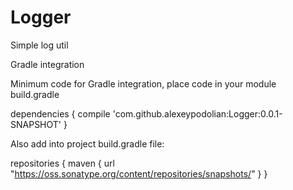 # Logger
Simple log util

Gradle integration

Minimum code for Gradle integration, place code in your module build.gradle

dependencies {
  compile 'com.github.alexeypodolian:Logger:0.0.1-SNAPSHOT'
}

Also add into project build.gradle file:

repositories {
     maven { url "https://oss.sonatype.org/content/repositories/snapshots/" }
}
